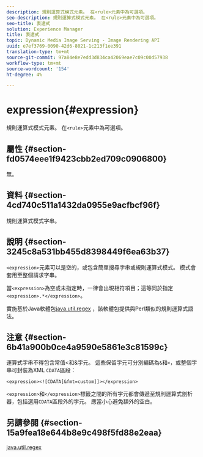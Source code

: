 ```yaml
---
description: 規則運算式模式元素。 在<rule>元素中為可選項。
seo-description: 規則運算式模式元素。 在<rule>元素中為可選項。
seo-title: 表達式
solution: Experience Manager
title: 表達式
topic: Dynamic Media Image Serving - Image Rendering API
uuid: e7ef3769-0090-42d6-8021-1c213f1ee391
translation-type: tm+mt
source-git-commit: 97a84e8e7edd3d834ca42069eae7c09c00d57938
workflow-type: tm+mt
source-wordcount: '154'
ht-degree: 4%

---
```



# expression{#expression}

規則運算式模式元素。 在`<rule>`元素中為可選項。

## 屬性 {#section-fd0574eee1f9423cbb2ed709c0906800}

無。

## 資料 {#section-4cd740c511a1432da0955e9acfbcf96f}

規則運算式模式字串。

## 說明 {#section-3245c8a531bb455d8398449f6ea63b37}

`<expression>`元素可以是空的，或包含簡單搜尋字串或規則運算式模式。 模式會套用至整個請求字串。

當`<expression>`為空或未指定時，一律會出現相符項目；這等同於指定`<expression>.*</expression>`。

實施基於Java軟體包[java.util.regex](../../../../../ir-api/material-cat/image-rendering-api-ref/c-ir-material-catalog/c-ir-rule-set-reference/r-ir-expression.md#reference-49867deecb58412bbdc2ced564bbea3e) ，該軟體包提供與Perl類似的規則運算式語法。

## 注意 {#section-6b41a900b0ce4a9590e5861e3c81599c}

運算式字串不得包含常值&lt;和&amp;字元。 這些保留字元可分別編碼為`&`和`<`，或整個字串可封裝為XML `CDATA`區段：

`<expression><![CDATA[&fmt=custom]]></expression>`

`<expression>`和`</expression>`標籤之間的所有字元都會傳遞至規則運算式剖析器，包括選用`CDATA`區段外的字元。 應當小心避免額外的空白。

## 另請參閱 {#section-15a9fea18e644b8e9c498f5fd88e2eaa}

[java.util.regex](https://www2.cs.duke.edu/csed/java/jdk1.4.2/docs/api/)
